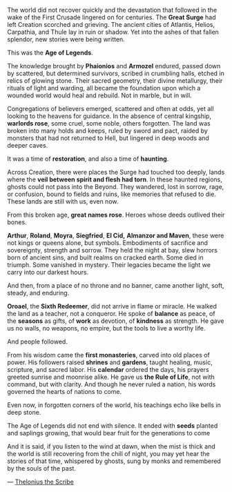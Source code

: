 The world did not recover quickly and the devastation that followed in the wake of the First Crusade lingered on for centuries. The **Great Surge** had left Creation scorched and grieving. The ancient cities of Atlantis, Helios, Carpathia, and Thule lay in ruin or shadow. Yet into the ashes of that fallen splendor, new stories were being written.

This was the **Age of Legends**.

The knowledge brought by **Phaionios** and **Armozel** endured, passed down by scattered, but determined survivors, scribed in crumbling halls, etched in relics of glowing stone. Their sacred geometry, their divine metallurgy, their rituals of light and warding, all became the foundation upon which a wounded world would heal and rebuild. Not in marble, but in will.

Congregations of believers emerged, scattered and often at odds, yet all looking to the heavens for guidance. In the absence of central kingship, **warlords rose**, some cruel, some noble, others forgotten. The land was broken into many holds and keeps, ruled by sword and pact, raided by monsters that had not returned to Hell, but lingered in deep woods and deeper caves.

It was a time of **restoration**, and also a time of **haunting**.

Across Creation, there were places the Surge had touched too deeply, lands where the **veil between spirit and flesh had torn**. In these haunted regions, ghosts could not pass into the Beyond. They wandered, lost in sorrow, rage, or confusion, bound to fields and ruins, like memories that refused to die. These lands are still with us, even now. 

From this broken age, **great names rose**. Heroes whose deeds outlived their bones.

**Arthur**, **Roland**, **Moyra**, **Siegfried**, **El Cid,** **Almanzor and Maven**, these were not kings or queens alone, but symbols. Embodiments of sacrifice and sovereignty, strength and sorrow. They held the night at bay, slew horrors born of ancient sins, and built realms on cracked earth. Some died in triumph. Some vanished in mystery. Their legacies became the light we carry into our darkest hours.

And then, from a place of no throne and no banner, came another light, soft, steady, and enduring.

**Oroael**, the **Sixth Redeemer**, did not arrive in flame or miracle. He walked the land as a teacher, not a conqueror. He spoke of **balance** as peace, of the **seasons** as gifts, of **work** as devotion, of **kindness** as strength. He gave us no walls, no weapons, no empire, but the tools to live a worthy life.

And people followed.

From his wisdom came the **first monasteries**, carved into old places of power. His followers raised **shrines** and **gardens**, taught healing, music, scripture, and sacred labor. His **calendar** ordered the days, his prayers greeted sunrise and moonrise alike. He gave us **the Rule of Life**, not with command, but with clarity. And though he never ruled a nation, his words governed the hearts of nations to come.

Even now, in forgotten corners of the world, his teachings echo like bells in deep stone.

The Age of Legends did not end with silence. It ended with **seeds** planted and saplings growing, that would bear fruit for the generations to come

And it is said, if you listen to the wind at dawn, when the mist is thick and the world is still recovering from the chill of night, you may yet hear the stories of that time, whispered by ghosts, sung by monks and remembered by the souls of the past.

— [Thelonius the Scribe](lore.html?category=Known%20Figures&item=thelonius-the-scribe)